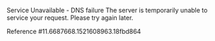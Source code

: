 Service Unavailable - DNS failure The server is temporarily unable to service your request. Please try again later.

Reference #11.6687668.1521608963.18fbd864